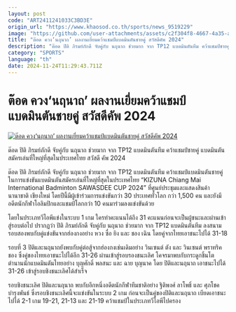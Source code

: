 ```yaml
---
layout: post
code: "ART2411241033C3BD3E"
origin_url: "https://www.khaosod.co.th/sports/news_9519229"
image: "https://github.com/user-attachments/assets/c2f304f8-4667-4a35-a2c3-db12458855dd"
title: "ต๊อด ควง‘นฤนาถ’ ผลงานเยี่ยมคว้าแชมป์แบดมินตันชายคู่ สวัสดีคัพ 2024"
description: "ต๊อด ปิติ ภิรมย์ภักดี จับคู่กับ นฤนาถ ช่วยมาก จาก TP12 แบดมินตันทีม คว้าแชมป์ชายคู่ แบดมินตันสมัครเล่นที่ใหญ่ที่สุดในประเทศไทย สวัสดี คัพ 2024"
category: "SPORTS"
language: "th"
date: 2024-11-24T11:29:43.711Z
---
```


# ต๊อด ควง‘นฤนาถ’ ผลงานเยี่ยมคว้าแชมป์แบดมินตันชายคู่ สวัสดีคัพ 2024

[![ต๊อด ควง‘นฤนาถ’ ผลงานเยี่ยมคว้าแชมป์แบดมินตันชายคู่ สวัสดีคัพ 2024](https://www.khaosod.co.th/wpapp/uploads/2024/11/Badminton.jpg "ต๊อด ควง‘นฤนาถ’ ผลงานเยี่ยมคว้าแชมป์แบดมินตันชายคู่ สวัสดีคัพ 2024")](https://www.khaosod.co.th/wpapp/uploads/2024/11/Badminton.jpg)

ต๊อด ปิติ ภิรมย์ภักดี จับคู่กับ นฤนาถ ช่วยมาก จาก TP12 แบดมินตันทีม คว้าแชมป์ชายคู่ แบดมินตันสมัครเล่นที่ใหญ่ที่สุดในประเทศไทย สวัสดี คัพ 2024

ต๊อด ปิติ ภิรมย์ภักดี จับคู่กับ นฤนาถ ช่วยมาก จาก TP12 แบดมินตันทีม คว้าแชมป์แบดมินตันชายคู่ ในการแข่งขันแบดมินตันสมัครเล่นที่ใหญ่ที่สุดในประเทศไทย “KIZUNA Chiang Mai International Badminton SAWASDEE CUP 2024” ที่ศูนย์ประชุมและแสดงสินค้านานาชาติ เชียงใหม่ โดยปีนี้มีผู้เข้าร่วมการแข่งขันกว่า 30 ประเทศทั่วโลก กว่า 1,500 คน และยังมีอดีตนักกีฬาโอลิมปิกและแชมป์โลกกว่า 10 คนมาร่วมลงแข่งขันด้วย

โดยในประเภทวีไอพีแข่งในระบบ 1 เกม ใครทำคะแนนได้ถึง 31 คะแนนก่อนจะเป็นผู้ชนะและผ่านเข้าสู่รอบต่อไป ปรากฏว่า ปิติ ภิรมย์ภักดี จับคู่กับ นฤนาถ ช่วยมาก จาก TP12 แบดมินตันทีม ลงสนามรอบสองพบกับคู่แข่งขันจากฮ่องกงอย่าง หวง ซื่อ ยิง และ ชอง เฉิน โดยคู่จากไทยเอาชนะไปได้ 31-18

รอบที่ 3 ปิติและนฤนาถยังพบกับคู่ต่อสู้จากฮ่องกงเช่นเดิมอย่าง วินเซนต์ ตัง และ วินเซนต์ พราทริค ชอง ซึ่งคู่ของไทยเอาชนะไปได้อีก 31-26 ผ่านเข้าสู่รอบรองชนะเลิศ โคจรมาพบกับกระดูกชิ้นโตตำนานนักแบดมินตันไทยอย่าง บุญศักดิ์ พลสนะ และ ฉาย บุญนาค โดย ปิติและนฤนาถ เอาชนะไปได้ 31-26 เข้าสู่รอบชิงชนะเลิศได้สำเร็จ

รอบชิงชนะเลิศ ปิติและนฤนาถ พบกับอีกหนึ่งอดีตนักกีฬาทีมชาติอย่าง ฐิติพงศ์ ลาโพธิ์ และ ศุภโชค บำรุงพันธ์ ซึ่งรอบชิงชนะเลิศนี้จะแข่งขันในระบบ 2 เกม ก่อนจะเป็นคู่ของปิติและนฤนาถ เบียดเอาชนะไปได้ 2-1 เกม 19-21, 21-13 และ 21-19 คว้าแชมป์ในประเภทวีไอพีไปครอง